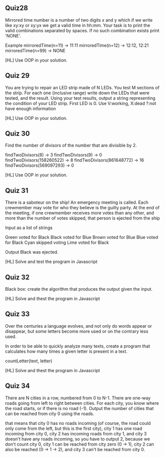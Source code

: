 ## Quiz28
Mirrored time number is a number of two digits x and y which if we write like xy:xy or xy:yx we get a valid time in hh:mm. Your task is to print the valid combinations separated by spaces. If no such combination exists print 'NONE'.

Example mirroredTime(n=11) → 11:11 mirroredTime(n=12) → 12:12, 12:21 mirroredTime(n=99) → NONE

[HL] Use OOP in your solution.

## Quiz 29
You are trying to repair an LED strip made of N LEDs. You test M sections of the strip. For each one (inclusive range) write down the LEDs that were tested, and the result. Using your test results, output a string representing the condition of your LED strip. First LED is 0. Use V:working, X:dead ?:not have enough information

[HL] Use OOP in your solution.

## Quiz 30
Find the number of divisors of the number that are divisible by 2.

findTwoDivisors(8) -> 3 findTwoDivisors(9) -> 0 findTwoDivisors(158260522) -> 8 findTwoDivisors(861648772) -> 16 findTwoDivisors(569097293) -> 0

[HL] Use OOP in your solution.

## Quiz 31
There is a saboteur on the ship! An emergency meeting is called. Each crewmember may vote for who they believe is the guilty party. At the end of the meeting, if one crewmember receives more votes than any other, and more than the number of votes skipped, that person is ejected from the ship

Input as a list of strings

Green voted for Black Black voted for Blue Brown voted for Blue Blue voted for Black Cyan skipped voting Lime voted for Black

Output Black was ejected.

[HL] Solve and test the program in Javascript

## Quiz 32
Black box: create the algorithm that produces the output given the input.

[HL] Solve and thest the program in Javascript

## Quiz 33
Over the centuries a language evolves, and not only do words appear or disappear, but some letters become more used or on the contrary less used.

In order to be able to quickly analyze many texts, create a program that calculates how many times a given letter is present in a text.

countLetter(text, letter)

[HL] Solve and thest the program in Javascript

## Quiz 34
There are N cities in a row, numbered from 0 to N-1. There are one-way roads going from left to right between cities. For each city, you know where the road starts, or if there is no road (-1). Output the number of cities that can be reached from city 0 using the roads.

that means that city 0 has no roads incoming (of course, the road could only come from the left, but this is the first city), city 1 has one road incoming from city 0, city 2 has incoming roads from city 1, and city 3 doesn't have any roads incoming, so you have to output 2, because we don't count city 0, city 1 can be reached from city zero (0 -> 1), city 2 can also be reached (0 -> 1 -> 2), and city 3 can't be reached from city 0.
